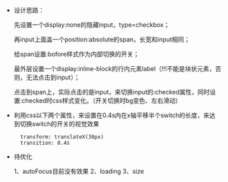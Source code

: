 * 设计思路：

    先设置一个display:none的隐藏input，type=checkbox；

    再input上面盖一个position:absolute的span，长宽和input相同；
    
    给span设置:bofore样式作为内部切换的开关；
    
    最外层设置一个display:inline-block的行内元素label（!!!不能是块状元素，否则，无法点击到input）；
    
    点击到span上，实际点击的是input，来切换input的:checked属性，同时设置:checked时css样式变化。（开关切换时bg变色、左右滑动）

* 利用css以下两个属性，来设置在0.4s内在x轴平移半个switch的长度，来达到切换switch的开关的视觉效果
    
        transform: translateX(30px)
        transition: 0.4s

* 待优化

    1、autoFocus目前没有效果
    2、loading
    3、size